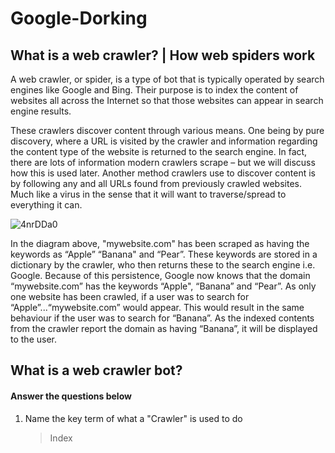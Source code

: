 
# Google-Dorking
## What is a web crawler? | How web spiders work

A web crawler, or spider, is a type of bot that is typically operated by search engines like Google and Bing. Their purpose is to index the content of websites all across the Internet so that those websites can appear in search engine results.

These crawlers discover content through various means. One being by pure discovery, where a URL is visited by the crawler and information regarding the content type of the website is returned to the search engine. In fact, there are lots of information modern crawlers scrape – but we will discuss how this is used later. Another method crawlers use to discover content is by following any and all URLs found from previously crawled websites. Much like a virus in the sense that it will want to traverse/spread to everything it can.

![4nrDDa0](https://user-images.githubusercontent.com/73302708/132658637-65ab27d3-63cf-465a-955c-ab4dde46f973.png)

In the diagram above, "mywebsite.com" has been scraped as having the keywords as “Apple” “Banana" and “Pear”. These keywords are stored in a dictionary by the crawler, who then returns these to the search engine i.e. Google. Because of this persistence, Google now knows that the domain “mywebsite.com” has the keywords “Apple", “Banana” and “Pear”. As only one website has been crawled, if a user was to search for “Apple”...“mywebsite.com” would appear. This would result in the same behaviour if the user was to search for “Banana”. As the indexed contents from the crawler report the domain as having “Banana”, it will be displayed to the user.

## What is a web crawler bot?

#### Answer the questions below

1. Name the key term of what a "Crawler" is used to do
    > Index

